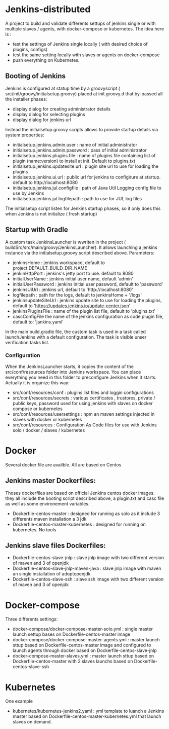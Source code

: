 # Jenkins-distributed

A project to build and validate differents settups of jenkins single or with multiple slaves / agents, with docker-compose or kubernetes. The idea here is :
- test the settings of Jenkins single locally ( with desired choice of plugins, configs)
- test the same setting locally with slaves or agents on docker-compose
- push everything on Kubernetes.

## Booting of Jenkins

Jenkins is configured at statup time by a groovyscript ( src/init/groovy/initialsetup.groovy) placed at init.groovy.d that by-passed all the installer phases:
- display dialog for creating administrator details
- display dialog for selecting plugins
- display dialog for jenkins url

Instead the initialsetup.groovy scripts allows to provide startup details via system properties:
- initialsetup.jenkins.admin.user : name of initial administrator 
- initialsetup.jenkins.admin.password : pass of initial administrator
- initialsetup.jenkins.plugins.file : name of plugins file containing list of plugin (name:version) to install at init. Default to plugins.txt
- initlalsetup.jenkins.updatesite.url : plugin site url to use for loading the plugins
- initialsetup.jenkins.ui.url : public url for jenkins to configirure at startup. default to http://localhost:8080
- initialsetup.jenkins.jul.configfile : path of Java Util Logging config file to use by Jenkins
- initialsetup.jenkins.jul.logfilepath : path to use for JUL log files

The initialsetup script listen for Jenkins startup phases, so it only does this when Jenkins is not initialize ( fresh startup)

## Startup with Gradle 

A custom task JenkinsLauncher is wwriten in the project ( buildSrc/src/main/groovy/JenkinsLauncher). It allows launching a jenkins instance via the initialsetup.groovy script described above.
Parameters:
- jenkinsHome : jenkins workspace, default to project.DEFAULT_BUILD_DIR_NAME
- jenkinHttpPort : jenkins's jetty port to use. default to 8080
- initialUserName : jenkins initial user name, default 'admin'
- initialUserPassword : jenkins initial user password, default to 'password'
- jenkinsUiUrl : jenkins url, default to  'http://localhost:8080'
- logfilepath : path for the logs, default to jenkinsHome + '/logs'
- jenkinsupdateSiteUrl : jenkins update site to use for loading the plugins, default to 'https://updates.jenkins.io/update-center.json'
- jenkinsPluginsFile : name of the plugin list file, default to 'plugins.txt'
- cascConfigFile  the name of the jenkins configuration as code plugin file, default to: 'jankins.yaml'

In the main build.gradle file, the custom task is used in a task called launchJenkins with a default configuration. The task is visible unser verification tasks list.

### Configuration
When the JenkinsLauncher starts, it copies the content of the src/conf/resources folder into Jenkins workspace. You can place everything you need in this folder to preconfigure Jenkins when it starts.
Actually it is organize this way:
- src/conf/resources/conf : plugins list files and loggin configurations
- src/conf/resources/secrets : various certificates , trustores, private / public keys, password used for using jenkins with slaves on docker compose or kubernetes
- src/conf/resources/usersettings : npm an maven settings injected in slaves with docker or kubernetes
- src/conf/resources : Configuration As Code files for use with Jenkins solo / docker / slaves / kubernetes

# Docker
Several docker file are availble. All are based on Centos
## Jenkins master Dockerfiles:
Thoses dockerfiles are based on official Jenkins centos docker images. they all include the booting script described above, a plugin.txt and casc file as well as some environement variables.
- Dockerfile-centos-master : designed for running as solo as it include 3 differents maven installation a 3 jdk
- Dockerfile-centos-master-kubernetes : designed for running on kubernetes. No tools
## Jenkins slave files Dockerfiles:
- Dockerfile-centos-slave-jnlp : slave jnlp image with two different version of maven and 3 of openjdk
- Dockerfile-centos-slave-jnlp-maven-java : slave jnlp image with maven an single installation of adoptopenjdk
- Dockerfile-centos-slave-ssh : slave ssh image with two different version of maven and 3 of openjdk

# Docker-compose
Three differents settings:
- docker-compose/docker-compose-master-solo.yml : single master launch settup bases on Dockerfile-centos-master image
- docker-compose/docker-compose-master-agents.yml : master launch sttup based on Dockerfile-centos-master image and configured to launch agents through docker based on Dockerfile-centos-slave-jnlp
- docker-compose-master-slaves.yml :  master launch sttup based on Dockerfile-centos-master with 2 slaves launchs based on Dockerfile-centos-slave-ssh

# Kubernetes
One example
- kubernetes/kubernetes-jenkins2.yaml : yml template to luanch a Jenkins master based  on Dockerfile-centos-master-kubernetes.yml that launch slaves on demand.
